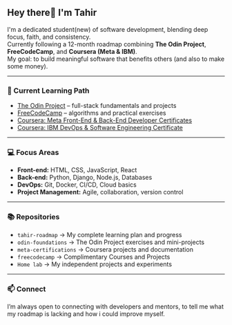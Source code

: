 
## Hey there👋 I'm Tahir  
I'm a dedicated student(new) of software development, blending deep focus, faith, and consistency.  
Currently following a 12-month roadmap combining **The Odin Project**, **FreeCodeCamp**, and **Coursera (Meta & IBM)**.  
My goal: to build meaningful software that benefits others (and also to make some money).

---

### 🧭 Current Learning Path
- [The Odin Project](https://www.theodinproject.com) – full-stack fundamentals and projects  
- [FreeCodeCamp](https://www.freecodecamp.org) – algorithms and practical exercises  
- [Coursera: Meta Front-End & Back-End Developer Certificates](https://www.coursera.org/meta)  
- [Coursera: IBM DevOps & Software Engineering Certificate](https://www.coursera.org/ibm)

---

### 💻 Focus Areas
- **Front-end:** HTML, CSS, JavaScript, React  
- **Back-end:** Python, Django, Node.js, Databases  
- **DevOps:** Git, Docker, CI/CD, Cloud basics  
- **Project Management:** Agile, collaboration, version control  

---

### 📚 Repositories
- `tahir-roadmap` → My complete learning plan and progress  
- `odin-foundations` → The Odin Project exercises and mini-projects  
- `meta-certifications` → Coursera projects and documentation
- `freecodecamp` → Complimentary Courses and Projects
- `Home lab` → My independent projects and experiments


---

### 📫 Connect
I’m always open to connecting with developers and mentors, to tell me what my roadmap is lacking and how i could improve myself.
